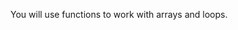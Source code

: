 <!--bl
    (filemeta
        (title "Arrays, Loops, and Function Calls")
    )
/bl-->

You will use functions to work with arrays and loops.
<!--bl
    (section "./sum.md")
    (section "./square.md")
/bl-->